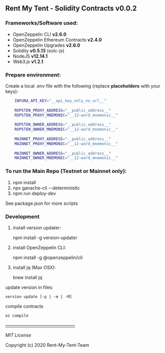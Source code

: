 ## Rent My Tent - Solidity Contracts v0.0.2

### Frameworks/Software used:
- OpenZeppelin CLI **v2.6.0**
- OpenZeppelin Ethereum Contracts **v2.4.0**
- OpenZeppelin Upgrades **v2.6.0**
- Solidity  **v0.5.13** (solc-js)
- NodeJS **v12.14.1**
- Web3.js **v1.2.1**

### Prepare environment:
    
 Create a local .env file with the following (replace __placeholders__ with your keys):
 
```bash
    INFURA_API_KEY="__api_key_only_no_url__"
    
    ROPSTEN_PROXY_ADDRESS="__public_address__"
    ROPSTEN_PROXY_MNEMONIC="__12-word_mnemonic__"
    
    ROPSTEN_OWNER_ADDRESS="__public_address__"
    ROPSTEN_OWNER_MNEMONIC="__12-word_mnemonic__"
    
    MAINNET_PROXY_ADDRESS="__public_address__"
    MAINNET_PROXY_MNEMONIC="__12-word_mnemonic__"
    
    MAINNET_OWNER_ADDRESS="__public_address__"
    MAINNET_OWNER_MNEMONIC="__12-word_mnemonic__"
```

### To run the Main Repo (Testnet or Mainnet only):
    
 1. npm install
 2. npx ganache-cli --deterministic
 3. npm run deploy-dev

See package.json for more scripts


### Development

1. install version updater:

    npm install -g version-updater
    
2. install OpenZeppelin CLI:

    npm install -g @openzeppelin/cli
    
3. install jq (Max OSX):

    brew install jq
    
update version in files:
    
    version update [-p | -m | -M]

compile contracts

    oz compile


~~__________________________________~~

_MIT License_

Copyright (c) 2020 Rent-My-Tent-Team
